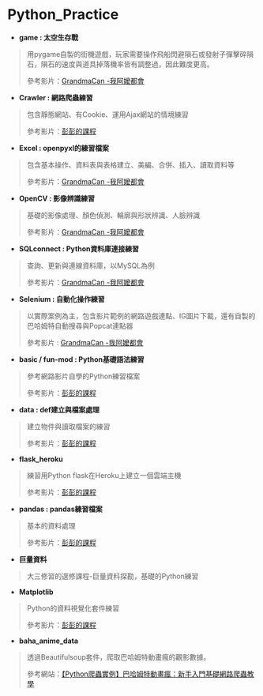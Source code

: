 # Python_Practice

* **game : 太空生存戰**
> 用pygame自製的街機遊戲，玩家需要操作飛船閃避隕石或發射子彈擊碎隕石，隕石的速度與道具掉落機率皆有調整過，因此難度更高。
> 
> 參考影片：[GrandmaCan -我阿嬤都會](https://youtu.be/61eX0bFAsYs)

* **Crawler : 網路爬蟲練習**
> 包含靜態網站、有Cookie、運用Ajax網站的情境練習
> 
> 參考影片：[彭彭的課程](https://youtu.be/BEA7F9ExiPY)

* **Excel : openpyxl的練習檔案**
> 包含基本操作、資料表與表格建立、美編、合併、插入、讀取資料等
> 
> 參考影片：[GrandmaCan -我阿嬤都會](https://youtu.be/mYX9AaJF2lw)

* **OpenCV : 影像辨識練習**
> 基礎的影像處理、顏色偵測、輪廓與形狀辨識、人臉辨識
> 
> 參考影片：[GrandmaCan -我阿嬤都會](https://youtu.be/xjrykYpaBBM)

* **SQLconnect : Python資料庫連接練習**
> 查詢、更新與連線資料庫，以MySQL為例
> 
> 參考影片：[GrandmaCan -我阿嬤都會](https://youtu.be/gvRXjsrpCHw)

* **Selenium : 自動化操作練習**
> 以實際案例為主，包含影片範例的網路遊戲連點、IG圖片下載，還有自製的巴哈姆特自動搜尋與Popcat連點器
> 
> 參考影片 : [GrandmaCan -我阿嬤都會](https://youtu.be/ximjGyZ93YQ)

* **basic / fun-mod : Python基礎語法練習**
> 參考網路影片自學的Python練習檔案
> 
> 參考影片：[彭彭的課程](https://youtu.be/wqRlKVRUV_k)

* **data : def建立與檔案處理**
> 建立物件與讀取檔案的練習
> 
> 參考影片：[彭彭的課程](https://youtu.be/Lr5N2r1rmtM)

* **flask_heroku**
> 練習用Python flask在Heroku上建立一個雲端主機
> 
> 參考影片：[彭彭的課程](https://youtu.be/wWRYBUzEG6E)

* **pandas : pandas練習檔案**
> 基本的資料處理
> 
> 參考影片：[彭彭的課程](https://youtu.be/5QZqzKCDCQ4)

* **巨量資料**
> 大三修習的選修課程-巨量資料探勘，基礎的Python練習

* **Matplotlib**
> Python的資料視覺化套件練習
>
> 參考影片：[彭彭的課程](https://youtu.be/MceOR4Kvv9I)

* **baha_anime_data**
> 透過Beautifulsoup套件，爬取巴哈姆特動畫瘋的觀影數據。
>
> 參考網站：[【Python爬蟲實例】巴哈姆特動畫瘋：新手入門基礎網路爬蟲教學](https://blog.jiatool.com/posts/gamer_ani_spider/)
